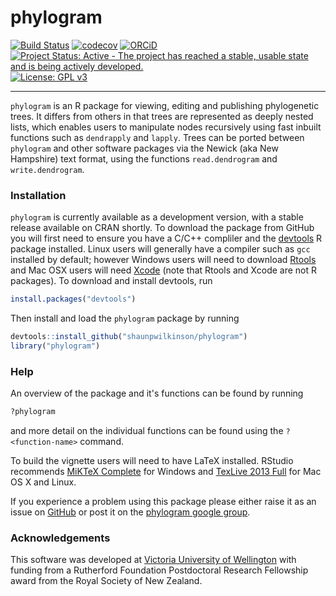 # phylogram

[![Build Status](https://travis-ci.org/shaunpwilkinson/phylogram.svg?branch=master)](https://travis-ci.org/shaunpwilkinson/phylogram)
[![codecov](https://codecov.io/github/shaunpwilkinson/phylogram/branch/master/graphs/badge.svg)](https://codecov.io/github/shaunpwilkinson/phylogram) 
[![ORCiD](https://img.shields.io/badge/ORCiD-0000--0002--7332--7931-brightgreen.svg)](http://orcid.org/0000-0002-7332-7931) 
[![Project Status: Active - The project has reached a stable, usable state and is being actively developed.](http://www.repostatus.org/badges/latest/active.svg)](http://www.repostatus.org/#active)
[![License: GPL v3](https://img.shields.io/badge/License-GPL%20v3-blue.svg)](http://www.gnu.org/licenses/gpl-3.0)

--------------------------------------------------------------------------------

`phylogram` is an R package for viewing, editing and publishing phylogenetic trees. 
It differs from others in that trees are represented as deeply nested lists, which 
enables users to manipulate nodes recursively using fast inbuilt functions such as 
`dendrapply` and `lapply`. Trees can be ported between `phylogram`  and other 
software packages via the Newick (aka New Hampshire) text format, using the 
functions `read.dendrogram` and `write.dendrogram`.


### Installation
`phylogram` is currently available as a development version, with a stable
release available on CRAN shortly. To download the package from 
GitHub you will first need to ensure you have a C/C++ compliler and the 
[devtools](https://github.com/hadley/devtools) R package installed. 
Linux users will generally have a compiler such as `gcc` installed by default; 
however Windows users will need to download 
[Rtools](https://cran.r-project.org/bin/windows/Rtools/) and Mac 
OSX users will need [Xcode](https://developer.apple.com/xcode) 
(note that Rtools and Xcode are not R packages). To download and install 
devtools, run 
```R
install.packages("devtools")
``` 
Then install and load the `phylogram` package by running 
```R
devtools::install_github("shaunpwilkinson/phylogram") 
library("phylogram")
```

### Help
An overview of the package and it's functions can be found by running
```R
?phylogram
```
and more detail on the individual functions can be found using the 
`?<function-name>` command.

To build the vignette users will need to have LaTeX installed. RStudio recommends 
[MiKTeX Complete](http://miktex.org/2.9/setup) for Windows and
[TexLive 2013 Full](http://tug.org/) for Mac OS X and Linux.

If you experience a problem using this package please
either raise it as an issue on [GitHub](http://github.com/shaunpwilkinson/phylogram/issues) 
or post it on the [phylogram google group](http://groups.google.com/group/phylogram).


### Acknowledgements
This software was developed at 
[Victoria University of Wellington](http://www.victoria.ac.nz/) 
with funding from a Rutherford Foundation Postdoctoral Research Fellowship 
award from the Royal Society of New Zealand.





